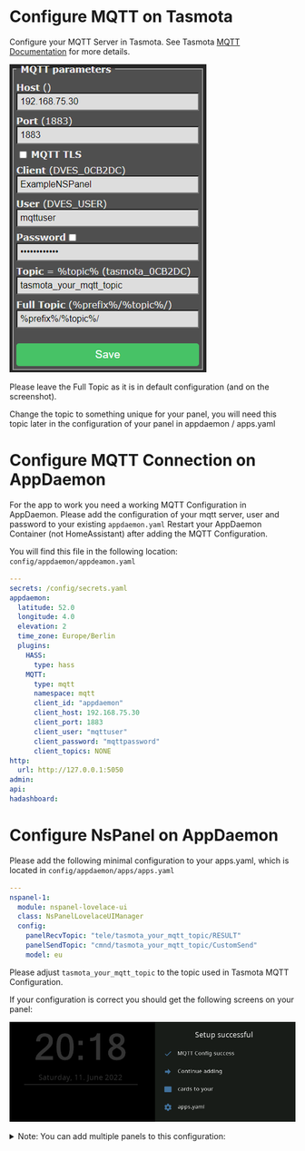 # Configure MQTT on Tasmota

Configure your MQTT Server in Tasmota.
See Tasmota [MQTT Documentation](https://tasmota.github.io/docs/MQTT/) for more details.

![tasmota-mqtt-config](img/tasmota-mqtt-config.png)

Please leave the Full Topic as it is in default configuration (and on the screenshot).

Change the topic to something unique for your panel, you will need this topic later in the configuration of your panel in appdaemon / apps.yaml

# Configure MQTT Connection on AppDaemon

For the app to work you need a working MQTT Configuration in AppDaemon. Please add the configuration of your mqtt server, user and password to your existing `appdaemon.yaml` Restart your AppDaemon Container (not HomeAssistant) after adding the MQTT Configuration.

You will find this file in the following location: `config/appdaemon/appdeamon.yaml`

```yaml
---
secrets: /config/secrets.yaml
appdaemon:
  latitude: 52.0
  longitude: 4.0
  elevation: 2
  time_zone: Europe/Berlin
  plugins:
    HASS:
      type: hass
    MQTT:
      type: mqtt
      namespace: mqtt
      client_id: "appdaemon"
      client_host: 192.168.75.30
      client_port: 1883
      client_user: "mqttuser"
      client_password: "mqttpassword"
      client_topics: NONE
http:
  url: http://127.0.0.1:5050
admin:
api:
hadashboard:
```

# Configure NsPanel on AppDaemon

Please add the following minimal configuration to your apps.yaml, which is located in `config/appdaemon/apps/apps.yaml`

```yaml
---
nspanel-1:
  module: nspanel-lovelace-ui
  class: NsPanelLovelaceUIManager
  config:
    panelRecvTopic: "tele/tasmota_your_mqtt_topic/RESULT"
    panelSendTopic: "cmnd/tasmota_your_mqtt_topic/CustomSend"
    model: eu
```

Please adjust `tasmota_your_mqtt_topic` to the topic used in Tasmota MQTT Configuration.

If your configuration is correct you should get the following screens on your panel:

![hacs-main](img/mqtt-config-sucess.png)

<details>
<summary>Note: You can add multiple panels to this configuration:</summary>
<br>
```yaml
---
nspanel-1:
  module: nspanel-lovelace-ui
  class: NsPanelLovelaceUIManager
  config:
    panelRecvTopic: "tele/first-nspanel-topic/RESULT"
    panelSendTopic: "cmnd/first-nspanel-topic/CustomSend"
nspanel-2:
  module: nspanel-lovelace-ui
  class: NsPanelLovelaceUIManager
  config:
    panelRecvTopic: "tele/second-nspanel-topic/RESULT"
    panelSendTopic: "cmnd/second-nspanel-topic/CustomSend"
```
</details>
